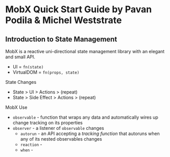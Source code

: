 # MobX Quick Start Guide by Pavan Podila & Michel Weststrate

## Introduction to State Management

MobX is a reactive uni-directional state management library with an elegant and small API.
- UI = `fn(state)`
- VirtualDOM = `fn(props, state)`

State Changes
- State > UI > Actions > (repeat)
- State > Side Effect > Actions > (repeat)

MobX Use
- `observable` - function that wraps any data and automatically wires up change tracking on its properties
- `observer` - a listener of `observable` changes
  - `autorun` - an API accepting a *tracking function* that autoruns when any of its nested observables changes
  - `reaction` - 
  - `when` - 
